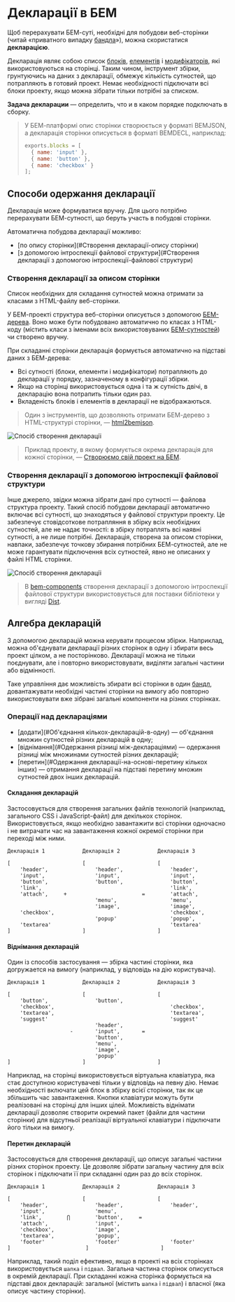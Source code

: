 # Декларації в БЕМ

Щоб перерахувати БЕМ-суті, необхідні для побудови веб-сторінки (читай «приватного випадку [бандла](../build/build.ru.md#bundle)»), можна скористатися **декларацією**.

Декларація являє собою список [блоків](../key-concepts/key-concepts.ru.md#Блок), [елементів](../key-concepts/key-concepts.ru.md#Елемент) і [модифікаторів](../key-concepts/key-concepts.ru.md#Модифікатор), які використовуються на сторінці. Таким чином, інструмент збірки, грунтуючись на даних з декларації, обмежує кількість сутностей, що потрапляють в готовий проект. Немає необхідності підключати всі блоки проекту, якщо можна зібрати тільки потрібні за списком.

**Задача декларации** — определить, что и в каком порядке подключать в сборку.

>У БЕМ-платформі опис сторінки створюється у форматі BEMJSON, а декларація сторінки описується в форматі BEMDECL, наприклад:
>```js
>exports.blocks = [
>   { name: 'input' },
>   { name: 'button' },
>   { name: 'checkbox' }
>];
>```

## Способи одержання декларації

Декларація може формуватися вручну. Для цього потрібно перерахувати БЕМ-сутності, що беруть участь в побудові сторінки.

Автоматична побудова декларації можливо:

* [по опису сторінки](#Створення декларації-опису сторінки)
* [з допомогою інтроспекції файлової структури](#Створення декларації з допомогою інтроспекції-файлової структури)

### Створення декларації за описом сторінки

Список необхідних для складання сутностей можна отримати за класами з HTML-файлу веб-сторінки.

У БЕМ-проекті структура веб-сторінки описується з допомогою [БЕМ-дерева](../key-concepts/key-concepts.ru.md#БЕМ-дерево). Воно може бути побудовано автоматично по класах з HTML-коду (містить класи з іменами всіх використовуваних [БЕМ-сутностей](../key-concepts/key-concepts.uk.md#БЕМ-сутність)) чи створено вручну.

При складанні сторінки декларація формується автоматично на підставі даних з БЕМ-дерева:
* Всі сутності (блоки, елементи і модифікатори) потрапляють до декларації у порядку, зазначеному в конфігурації збірки.
* Якщо на сторінці використовується одна і та ж сутність двічі, в декларацію вона потрапить тільки один раз.
* Вкладеність блоків і елементів в декларації не відображаються.

>Один з інструментів, що дозволяють отримати БЕМ-дерево з HTML-структурі сторінки, — [html2bemjson](https://github.com/bem-incubator/html2bemjson).

![Спосіб створення декларації](declarations__html2decl.png)

>Приклад проекту, в якому формується окрема декларація для кожної сторінки, — [Створюємо свій проект на БЕМ](https://ru.bem.info/tutorials/start-with-project-stub/).

### Створення декларації з допомогою інтроспекції файлової структури

Інше джерело, звідки можна зібрати дані про сутності — файлова структура проекту.
Такий спосіб побудови декларації автоматично включає всі сутності, що знаходяться у файлової структури проекту. Це забезпечує стовідсоткове потрапляння в збірку всіх необхідних сутностей, але не надає точності: в збірку потраплять всі наявні сутності, а не лише потрібні.
Декларація, створена за описом сторінки, навпаки, забезпечує точкову збирання потрібних БЕМ-сутностей, але не може гарантувати підключення всіх сутностей, явно не описаних у файлі HTML сторінки.

![Спосіб створення декларації](declarations__fs2decl.png)

>В [bem-components](https://ru.bem.info/libs/bem-components/) створення декларації з допомогою інтроспекції файлової структури використовується для поставки бібліотеки у вигляді [Dist](https://ru.bem.info/libs/bem-components/current/#Варианты-поставки-библиотеки).

## Алгебра декларацій

З допомогою декларацій можна керувати процесом збірки. Наприклад, можна об'єднувати декларації різних сторінок в одну і збирати весь проект цілком, а не посторінково. Декларації можна не тільки поєднувати, але і повторно використовувати, виділяти загальні частини або відмінності.

Таке управління дає можливість збирати всі сторінки в один [бандл](../build/build.ru.md#bundle), довантажувати необхідні частині сторінки на вимогу або повторно використовувати вже зібрані загальні компоненти на різних сторінках.

### Операції над деклараціями

* [додати](#Об'єднання кількох-декларацій-в-одну) — об'єднання множин сутностей різних декларацій в одну;
* [віднімання](#Одержання різниці між-деклараціями) — одержання різниці між множинами сутностей різних декларацій;
* [перетин](#Одержання декларації-на-основі-перетину кількох інших) — отримання декларації на підставі перетину множин сутностей двох інших декларацій.

#### Складання декларацій

Застосовується для створення загальних файлів технологій (наприклад, загального CSS і JavaScript-файл) для декількох сторінок. Використовується, якщо необхідно завантажити всі сторінки одночасно і не витрачати час на завантаження кожної окремої сторінки при переході між ними.

```text
Декларація 1            Декларація 2            Декларація 3

[                       [                       [
    'header',               'header',               'header',
    'input',                'input',                'input',
    'button',               'button',               'button',
    'link',                                         'link',
    'attach',     +                        =        'attach',
                            'menu',                 'menu',
                            'image',                'image',
    'checkbox',                                     'checkbox',
                            'popup'                 'popup',
    'textarea'                                      'textarea'
]                       ]                       ]
```

#### Віднімання декларацій

Один із способів застосування — збірка частині сторінки, яка догружается на вимогу (наприклад, у відповідь на дію користувача).

```text
Декларація 1            Декларація 2            Декларація 3

[                       [                       [
    'button',               'button',
    'checkbox',                                     'checkbox',
    'textarea',                                     'textarea',
    'suggest'                                       'suggest'
                            'header',
                    -       'input',       =
                            'button',
                            'menu',
                            'image',
                            'popup'
]                       ]                       ]
```

Наприклад, на сторінці використовується віртуальна клавіатура, яка стає доступною користувачеві тільки у відповідь на певну дію. Немає необхідності включати цей блок в збірку всієї сторінки, так як це збільшить час завантаження. Кнопки клавіатури можуть бути реалізовані на сторінці для інших цілей. Можливість віднімати декларації дозволяє створити окремий пакет (файли для частини сторінки) для відсутньої реалізації віртуальної клавіатури і підключати його тільки на вимогу.

#### Перетин декларацій

Застосовується для створення декларації, що описує загальні частини різних сторінок проекту. Це дозволяє зібрати загальну частину для всіх сторінок і підключати її при складанні один раз до всіх сторінок.

```text
Декларація 1            Декларація 2            Декларація 3

[                       [                       [
    'header',               'header',               'header',
    'input',                'menu',
    'link',        ⋂        'button',     =
    'attach',               'input',
    'checkbox',             'image',
    'textarea',             'popup',
    'footer'                'footer'                'footer'
]                        ]                       ]
```
Наприклад, такий поділ ефективно, якщо в проекті на всіх сторінках використовується `шапка` і `підвал`. Загальна частина сторінок описується в окремій декларації. При складанні кожна сторінка формується на підставі двох декларацій: загальної (містить `шапка` і `підвал`) і власної (яка описує частину сторінки).
